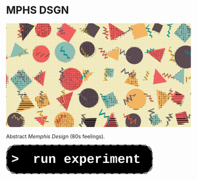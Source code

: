 # MPHS DSGN

[![preview](thumb.jpg)](https://diegoinacio.github.io/svg-experiments/svg-experiment-004/index.html)

Abstract _Memphis Design_ (80s feelings).

[![run experiment](../_source/run_experiment.svg)](https://diegoinacio.github.io/svg-experiments/svg-experiment-004/index.html)
